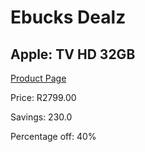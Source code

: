 
# Ebucks Dealz
## Apple: TV HD 32GB
[Product Page](https://www.ebucks.com/web/shop/productSelected.do?prodId=681195526&catId=365589006)

Price: R2799.00

Savings: 230.0

Percentage off: 40%
	
